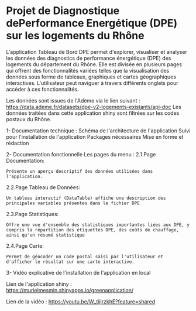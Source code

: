# Projet de Diagnostique dePerformance Energétique (DPE) sur les logements du Rhône
L'application Tableau de Bord DPE permet d'explorer, visualiser et analyser les données des diagnostics de performance énergétique (DPE) des logements du département du Rhône. Elle est divisée en plusieurs pages qui offrent des fonctionnalités variées telles que la visualisation des données sous forme de tableaux, graphiques et cartes géographiques interactives. L'utilisateur peut naviguer à travers différents onglets pour accéder à ces fonctionnalités.

Les données sont issues de l'Adème via le lien suivant : https://data.ademe.fr/datasets/dpe-v2-logements-existants/api-doc
Les données traitées dans cette application shiny sont filtrées sur les codes postaux du Rhône.

1- Documentation technique :
  Schéma de l'architecture de l'application
  Suivi pour l'installation de l'application
  Packages nécessaires
  Mise en forme et rédaction

2- Documentation fonctionnelle 
Les pages du menu :
  2.1.Page Documentation:
    
    Présente un aperçu descriptif des données utilisées dans l'application.
  
  2.2.Page Tableau de Données:
   
    Un tableau interactif (DataTable) affiche une description des principales variables présentes dans le fichier DPE
  
  2.3.Page Statistiques:
   
    Offre une vue d'ensemble des statistiques importantes liées aux DPE, y compris la répartition des étiquettes DPE, des coûts de chauffage, ainsi qu'un résumé statistique
  
  2.4.Page Carte:
    
    Permet de géocoder un code postal saisi par l'utilisateur et d'afficher le résultat sur une carte interactive.

3- Vidéo explicative de l'installation de l'application en local


Lien de l'application shiny : https://murielmesmin.shinyapps.io/greenapplication/

Lien de la vidéo : https://youtu.be/W_tijlrzkhE?feature=shared
